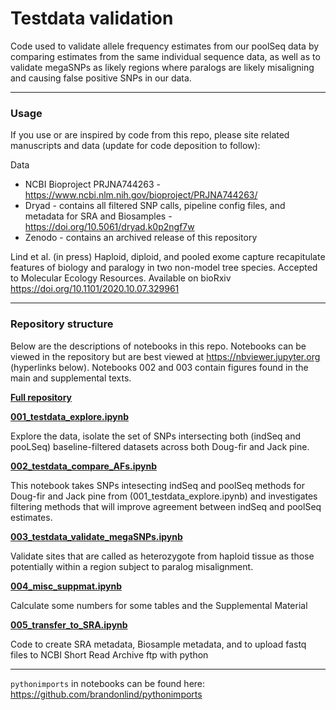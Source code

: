 # Testdata validation

Code used to validate allele frequency estimates from our poolSeq data by comparing estimates from the same individual sequence data, as well as to validate megaSNPs as likely regions where paralogs are likely misaligning and causing false positive SNPs in our data.

---

### Usage    

If you use or are inspired by code from this repo, please site related manuscripts and data (update for code deposition to follow):

Data
- NCBI Bioproject PRJNA744263 - https://www.ncbi.nlm.nih.gov/bioproject/PRJNA744263/
- Dryad - contains all filtered SNP calls, pipeline config files, and metadata for SRA and Biosamples - https://doi.org/10.5061/dryad.k0p2ngf7w
- Zenodo - contains an archived release of this repository

Lind et al. (in press) Haploid, diploid, and pooled exome capture recapitulate features of biology and paralogy in two non-model tree species. Accepted to Molecular Ecology Resources. Available on bioRxiv https://doi.org/10.1101/2020.10.07.329961

---

### Repository structure

Below are the descriptions of notebooks in this repo. Notebooks can be viewed in the repository but are best viewed at https://nbviewer.jupyter.org (hyperlinks below). Notebooks 002 and 003 contain figures found in the main and supplemental texts.

[__Full repository__](https://nbviewer.jupyter.org/github/CoAdapTree/testdata_validation/tree/master/)

[__001_testdata_explore.ipynb__](https://nbviewer.jupyter.org/github/CoAdapTree/testdata_validation/blob/master/001_testdata_explore.ipynb)

Explore the data, isolate the set of SNPs intersecting both (indSeq and pooLSeq) baseline-filtered datasets across both Doug-fir and Jack pine.

[__002_testdata_compare_AFs.ipynb__](https://nbviewer.jupyter.org/github/CoAdapTree/testdata_validation/blob/master/002_testdata_compare_AFs.ipynb)

This notebook takes SNPs intesecting indSeq and poolSeq methods for Doug-fir and Jack pine from (001_testdata_explore.ipynb) and investigates filtering methods that will improve agreement between indSeq and poolSeq estimates.

[__003_testdata_validate_megaSNPs.ipynb__](https://nbviewer.jupyter.org/github/CoAdapTree/testdata_validation/blob/master/003_testdata_validate_megaSNPs.ipynb)

Validate sites that are called as heterozygote from haploid tissue as those potentially within a region subject to paralog misalignment.

[__004_misc_suppmat.ipynb__](https://nbviewer.jupyter.org/github/CoAdapTree/testdata_validation/blob/master/004_misc_suppmat.ipynb)

Calculate some numbers for some tables and the Supplemental Material

[__005_transfer_to_SRA.ipynb__](https://nbviewer.jupyter.org/github/CoAdapTree/testdata_validation/blob/master/005_transfer_to_SRA.ipynb)

Code to create SRA metadata, Biosample metadata, and to upload fastq files to NCBI Short Read Archive ftp with python


---

`pythonimports` in notebooks can be found here: https://github.com/brandonlind/pythonimports
